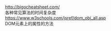http://bigocheatsheet.com/  
各种常见算法的时间复杂度  
https://www.w3schools.com/jsref/dom_obj_all.asp  
DOM元素上的属性的方法  